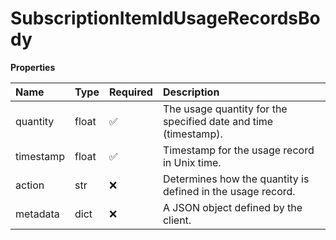 # SubscriptionItemIdUsageRecordsBody

**Properties**

| Name      | Type  | Required | Description                                                     |
| :-------- | :---- | :------- | :-------------------------------------------------------------- |
| quantity  | float | ✅       | The usage quantity for the specified date and time (timestamp). |
| timestamp | float | ✅       | Timestamp for the usage record in Unix time.                    |
| action    | str   | ❌       | Determines how the quantity is defined in the usage record.     |
| metadata  | dict  | ❌       | A JSON object defined by the client.                            |
